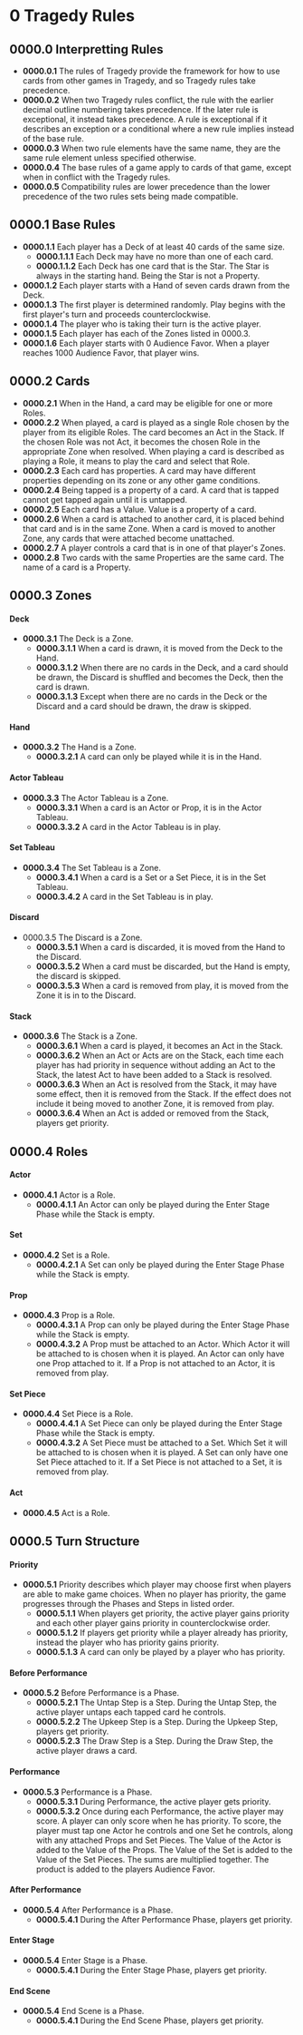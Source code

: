 # 0 Tragedy Rules

## 0000.0 Interpretting Rules
* **0000.0.1** The rules of Tragedy provide the framework for how to use cards from other games in Tragedy, and so Tragedy rules take precedence.
* **0000.0.2** When two Tragedy rules conflict, the rule with the earlier decimal outline numbering takes precedence.  If the later rule is exceptional, it instead takes precedence.  A rule is exceptional if it describes an exception or a conditional where a new rule implies instead of the base rule.
* **0000.0.3** When two rule elements have the same name, they are the same rule element unless specified otherwise.
* **0000.0.4** The base rules of a game apply to cards of that game, except when in conflict with the Tragedy rules.
* **0000.0.5** Compatibility rules are lower precedence than the lower precedence of the two rules sets being made compatible.

## 0000.1 Base Rules
* **0000.1.1** Each player has a Deck of at least 40 cards of the same size. 
    * **0000.1.1.1** Each Deck may have no more than one of each card.
    * **0000.1.1.2** Each Deck has one card that is the Star.  The Star is always in the starting hand.  Being the Star is not a Property.
* **0000.1.2** Each player starts with a Hand of seven cards drawn from the Deck.
* **0000.1.3** The first player is determined randomly.  Play begins with the first player's turn and proceeds counterclockwise.
* **0000.1.4** The player who is taking their turn is the active player.
* **0000.1.5** Each player has each of the Zones listed in 0000.3.
* **0000.1.6** Each player starts with 0 Audience Favor.  When a player reaches 1000 Audience Favor, that player wins.

## 0000.2 Cards
* **0000.2.1** When in the Hand, a card may be eligible for one or more Roles.
* **0000.2.2** When played, a card is played as a single Role chosen by the player from its eligible Roles.  The card becomes an Act in the Stack. If the chosen Role was not Act, it becomes the chosen Role in the appropriate Zone when resolved.  When playing a card is described as playing a Role, it means to play the card and select that Role.
* **0000.2.3** Each card has properties.  A card may have different properties depending on its zone or any other game conditions.
* **0000.2.4** Being tapped is a property of a card.  A card that is tapped cannot get tapped again until it is untapped.
* **0000.2.5** Each card has a Value.  Value is a property of a card.
* **0000.2.6** When a card is attached to another card, it is placed behind that card and is in the same Zone.  When a card is moved to another Zone, any cards that were attached become unattached.
* **0000.2.7** A player controls a card that is in one of that player's Zones.
* **0000.2.8** Two cards with the same Properties are the same card.  The name of a card is a Property.

## 0000.3 Zones
#### Deck
* **0000.3.1** The Deck is a Zone.
    * **0000.3.1.1** When a card is drawn, it is moved from the Deck to the Hand.
    * **0000.3.1.2** When there are no cards in the Deck, and a card should be drawn, the Discard is shuffled and becomes the Deck, then the card is drawn.
    * **0000.3.1.3** Except when there are no cards in the Deck or the Discard and a card should be drawn, the draw is skipped.
#### Hand
* **0000.3.2** The Hand is a Zone.
    * **0000.3.2.1** A card can only be played while it is in the Hand.
#### Actor Tableau
* **0000.3.3** The Actor Tableau is a Zone.
    * **0000.3.3.1** When a card is an Actor or Prop, it is in the Actor Tableau.
    * **0000.3.3.2** A card in the Actor Tableau is in play.
#### Set Tableau
* **0000.3.4** The Set Tableau is a Zone.
    * **0000.3.4.1** When a card is a Set or a Set Piece, it is in the Set Tableau.
    * **0000.3.4.2** A card in the Set Tableau is in play.
#### Discard
* 0000.3.5 The Discard is a Zone.
    * **0000.3.5.1** When a card is discarded, it is moved from the Hand to the Discard.
    * **0000.3.5.2** When a card must be discarded, but the Hand is empty, the discard is skipped.
    * **0000.3.5.3** When a card is removed from play, it is moved from the Zone it is in to the Discard.
#### Stack
* **0000.3.6** The Stack is a Zone.
    * **0000.3.6.1** When a card is played, it becomes an Act in the Stack.
    * **0000.3.6.2** When an Act or Acts are on the Stack, each time each player has had priority in sequence without adding an Act to the Stack, the latest Act to have been added to a Stack is resolved.
    * **0000.3.6.3** When an Act is resolved from the Stack, it may have some effect, then it is removed from the Stack.  If the effect does not include it being moved to another Zone, it is removed from play.
    * **0000.3.6.4** When an Act is added or removed from the Stack, players get priority.

## 0000.4 Roles
#### Actor
* **0000.4.1** Actor is a Role.
    * **0000.4.1.1** An Actor can only be played during the Enter Stage Phase while the Stack is empty.
#### Set
* **0000.4.2** Set is a Role.
    * **0000.4.2.1** A Set can only be played during the Enter Stage Phase while the Stack is empty.
#### Prop
* **0000.4.3** Prop is a Role.
    * **0000.4.3.1** A Prop can only be played during the Enter Stage Phase while the Stack is empty.
    * **0000.4.3.2** A Prop must be attached to an Actor.  Which Actor it will be attached to is chosen when it is played.  An Actor can only have one Prop attached to it.  If a Prop is not attached to an Actor, it is removed from play.
#### Set Piece
* **0000.4.4** Set Piece is a Role.
    * **0000.4.4.1** A Set Piece can only be played during the Enter Stage Phase while the Stack is empty.
    * **0000.4.3.2** A Set Piece must be attached to a Set.  Which Set it will be attached to is chosen when it is played.  A Set can only have one Set Piece attached to it.  If a Set Piece is not attached to a Set, it is removed from play.
#### Act
* **0000.4.5** Act is a Role.

## 0000.5 Turn Structure
#### Priority
* **0000.5.1** Priority describes which player may choose first when players are able to make game choices.  When no player has priority, the game progresses through the Phases and Steps in listed order.
    * **0000.5.1.1** When players get priority, the active player gains priority and each other player gains priority in counterclockwise order.
    * **0000.5.1.2** If players get priority while a player already has priority, instead the player who has priority gains priority.
    * **0000.5.1.3** A card can only be played by a player who has priority.
#### Before Performance
* **0000.5.2** Before Performance is a Phase.
    * **0000.5.2.1** The Untap Step is a Step. During the Untap Step, the active player untaps each tapped card he controls.
    * **0000.5.2.2** The Upkeep Step is a Step. During the Upkeep Step, players get priority.
    * **0000.5.2.3** The Draw Step is a Step.  During the Draw Step, the active player draws a card.
#### Performance
* **0000.5.3** Performance is a Phase.
    * **0000.5.3.1** During Performance, the active player gets priority.
    * **0000.5.3.2** Once during each Performance, the active player may score.  A player can only score when he has priority.  To score, the player must tap one Actor he controls and one Set he controls, along with any attached Props and Set Pieces.  The Value of the Actor is added to the Value of the Props.  The Value of the Set is added to the Value of the Set Pieces.  The sums are multiplied together.  The product is added to the players Audience Favor.
#### After Performance
* **0000.5.4** After Performance is a Phase.
    * **0000.5.4.1** During the After Performance Phase, players get priority.
#### Enter Stage
* **0000.5.4** Enter Stage is a Phase.
    * **0000.5.4.1** During the Enter Stage Phase, players get priority.
#### End Scene
* **0000.5.4** End Scene is a Phase.
    * **0000.5.4.1** During the End Scene Phase, players get priority.